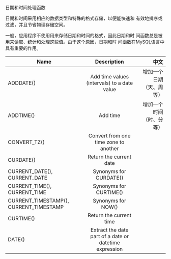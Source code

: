 日期和时间处理函数

日期和时间采用相应的数据类型和特殊的格式存储，以便能快速和
有效地排序或过滤，并且节省物理存储空间。

一般，应用程序不使用用来存储日期和时间的格式，因此日期和时
间函数总是被用来读取、统计和处理这些值。由于这个原因，日期和时
间函数在MySQL语言中具有重要的作用。


| Name          |   Description                                     |            中文          |
| ------------- |:-------------------------------------------------:| ------------------------:|
| ADDDATE()     | Add time values (intervals) to a date value       | 增加一个日期（天、周等） |
| ADDTIME()     | Add time                                          | 增加一个时间（时、分等） |               |
| CONVERT_TZ()	| Convert from one time zone to another             |   |
| CURDATE()	    | Return the current date | | 
| CURRENT_DATE(), CURRENT_DATE | 	Synonyms for CURDATE()  | | 
| CURRENT_TIME(), CURRENT_TIME	| Synonyms for CURTIME()| | 
| CURRENT_TIMESTAMP(), CURRENT_TIMESTAMP	| Synonyms for NOW()| | 
| CURTIME()| 	Return the current time| | 
|  DATE()| 	Extract the date part of a date or datetime expression| | 
